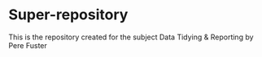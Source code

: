 # Super-repository
This is the repository created for the subject Data Tidying &amp; Reporting by Pere Fuster
